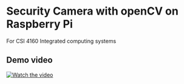 # Security Camera with openCV on Raspberry Pi
For CSI 4160 Integrated computing systems

## Demo video
[![Watch the video](https://youtu.be/7chGRZulb_I)](https://youtu.be/7chGRZulb_I)